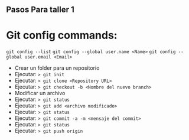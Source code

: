 ## Pasos Para taller 1

# Git config commands:
`git config --list`
`git config --global user.name <Name>`
`git config --global user.email <Email>`

 * Crear un folder para un repositorio
 * Ejecutar: `> git init`
 * Ejecutar: `> git clone <Repository URL>`
 * Ejecutar: `> git checkout -b <Nombre del nuevo branch>`
 * Modificar un archivo
 * Ejecutar: `> git status`
 * Ejecutar: `> git add <archivo modificado>`
 * Ejecutar: `> git status`
 * Ejecutar: `> git commit -a -m <mensaje del commit>`
 * Ejecutar: `> git status`
 * Ejecutar: `> git push origin`
